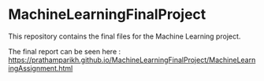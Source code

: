 # MachineLearningFinalProject

This repository contains the final files for the Machine Learning project.

The final report can be seen here : https://prathamparikh.github.io/MachineLearningFinalProject/MachineLearningAssignment.html
